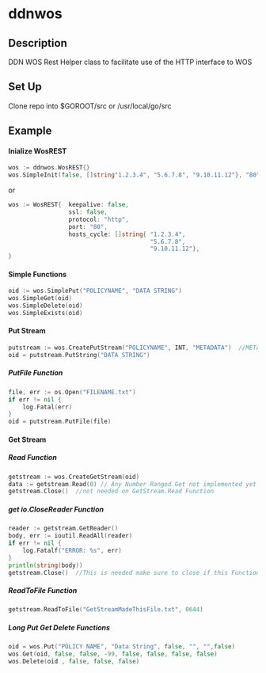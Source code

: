 # ddnwos #
## Description ##
DDN WOS Rest Helper class to facilitate use of the HTTP interface to WOS
## Set Up ##
Clone repo into $GOROOT/src or /usr/local/go/src
## Example ##
#### Inialize WosREST ####
``` go
wos := ddnwos.WosREST{}
wos.SimpleInit(false, []string"1.2.3.4", "5.6.7.8", "9.10.11.12"}, "80")
```
or
``` go
wos := WosREST{  keepalive: false,
                 ssl: false,
                 protocol: "http",
                 port: "80",
                 hosts_cycle: []string{ "1.2.3.4",
                                        "5.6.7.8",
                                        "9.10.11.12"},
}
```
#### Simple Functions ####
``` go       
oid := wos.SimplePut("POLICYNAME", "DATA STRING")
wos.SimpleGet(oid)
wos.SimpleDelete(oid)
wos.SimpleExists(oid)
```
#### Put Stream ####
``` go 
putstream := wos.CreatePutStream("POLICYNAME", INT, "METADATA")  //METADATA can be an empty string
oid = putstream.PutString("DATA STRING")
```
##### PutFile Function #####
``` go 
file, err := os.Open("FILENAME.txt")
if err != nil {
    log.Fatal(err)
}
oid = putstream.PutFile(file)
```
#### Get Stream ####
##### Read Function #####
``` go 
getstream := wos.CreateGetStream(oid)
data := getstream.Read(0) // Any Number Ranged Get not implemented yet
getstream.Close()  //not needed on GetStream.Read Function 
```
##### get io.CloseReader Function #####
``` go 
reader := getstream.GetReader()
body, err := ioutil.ReadAll(reader)
if err != nil {
    log.Fatalf("ERROR: %s", err)
}
println(string(body))
getstream.Close()  //This is needed make sure to close if this Function is used
```

##### ReadToFile Function #####
``` go 
getstream.ReadToFile("GetStreamMadeThisFile.txt", 0644)
```

 ##### Long Put Get Delete Functions #####
 ``` go 
oid = wos.Put("POLICY NAME", "Data String", false, "", "",false)
wos.Get(oid, false, false, -99, false, false, false, false)
wos.Delete(oid , false, false, false)
```

